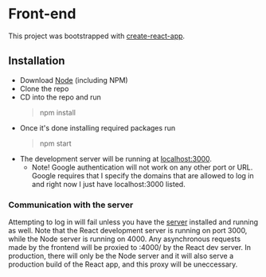 # Front-end

This project was bootstrapped with [create-react-app](https://github.com/facebook/create-react-app).

## Installation

* Download [Node](https://nodejs.org/) (including NPM)
* Clone the repo
* CD into the repo and run
  > npm install
* Once it's done installing required packages run
  > npm start
* The development server will be running at [localhost:3000](http://localhost:3000).
  * Note! Google authentication will not work on any other port or URL. Google requires that I specify the domains that are allowed to log in and right now I just have localhost:3000 listed.

### Communication with the server

Attempting to log in will fail unless you have the [server](https://github.com/gregdumb/cs160-server) installed and running as well. Note that the React development server is running on port 3000, while the Node server is running on 4000. Any asynchronous requests made by the frontend will be proxied to :4000/ by the React dev server. In production, there will only be the Node server and it will also serve a production build of the React app, and this proxy will be uneccessary.
